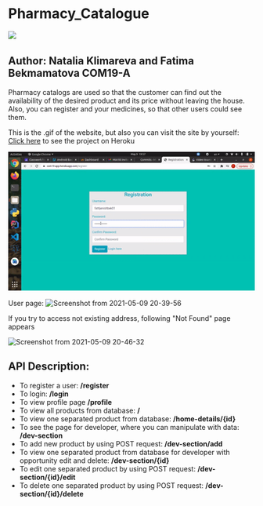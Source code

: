 # Pharmacy_Catalogue


<img src="https://upload.wikimedia.org/wikipedia/en/0/07/Ala-Too_International_University_Seal.png" width="20%" />

## Author: Natalia Klimareva and Fatima Bekmamatova COM19-A

Pharmacy catalogs are used so that the customer can find out the availability of the desired product and its price without leaving the house. Also, you can register and your medicines, so that other users could see them.

This is the .gif of the website, but also you can visit the site by yourself: [Click here](https://ph-catalogue-cs204.herokuapp.com) to see the project on Heroku

![Alt Text](https://github.com/Fattijenishbek/extra_files/blob/master/ezgif.com-gif-maker.gif)

User page:
![Screenshot from 2021-05-09 20-39-56](https://user-images.githubusercontent.com/57977808/117576245-ff88af00-b106-11eb-8859-49cb86f4075c.png)

If you try to access not existing address, following "Not Found" page appears

![Screenshot from 2021-05-09 20-46-32](https://user-images.githubusercontent.com/57977808/117576413-b5ec9400-b107-11eb-940e-fc65bf709a03.png)
 

## API Description:

* To register a user: **/register**
* To login: **/login**
* To view profile page **/profile**
* To view all products from database: **/**
* To view one separated product from database: **/home-details/{id}**
* To see the page for developer, where you can manipulate with data: **/dev-section**
* To add new product by using POST request: **/dev-section/add**
* To view one separated product from database for developer with opportunity edit and delete: **/dev-section/{id}**
* To edit one separated product by using POST request: **/dev-section/{id}/edit**
* To delete one separated product by using POST request: **/dev-section/{id}/delete**
